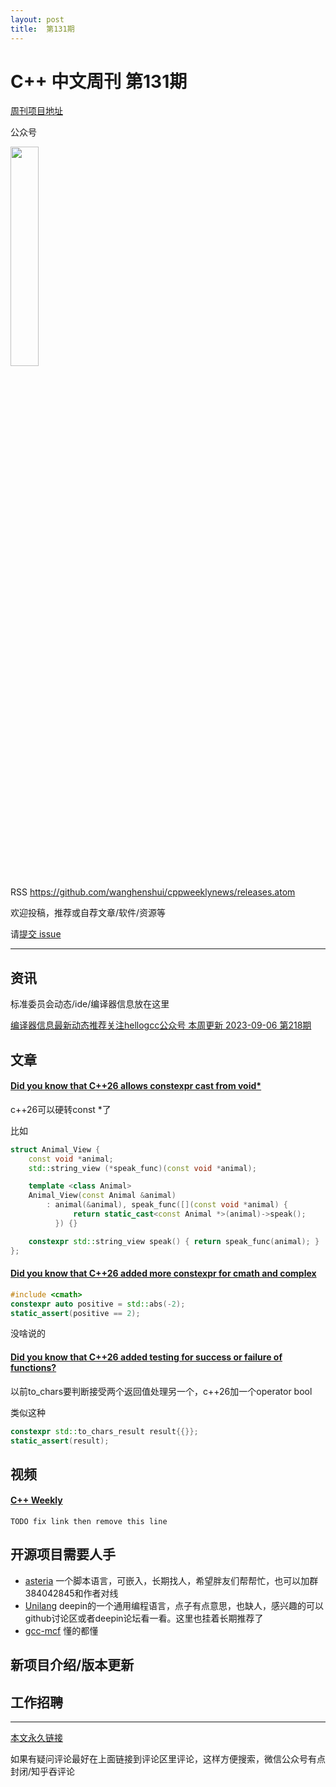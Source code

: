 ```yaml
---
layout: post
title:  第131期
---
```

# C++ 中文周刊 第131期


[周刊项目地址](https://github.com/wanghenshui/cppweeklynews)

公众号

<img src="https://wanghenshui.github.io/cppweeklynews/assets/code.png" alt=""  width="30%">



RSS https://github.com/wanghenshui/cppweeklynews/releases.atom

欢迎投稿，推荐或自荐文章/软件/资源等

请[提交 issue](https://github.com/wanghenshui/cppweeklynews/issues)


---

## 资讯

标准委员会动态/ide/编译器信息放在这里

[编译器信息最新动态推荐关注hellogcc公众号 本周更新  2023-09-06 第218期 ](https://mp.weixin.qq.com/s/CxkDMSIND4tn2Ad5LgT4mw)


## 文章

#### [Did you know that C++26 allows constexpr cast from void*](https://github.com/tip-of-the-week/cpp/blob/master/tips/345.md)

c++26可以硬转const *了

比如

```c++
struct Animal_View {
    const void *animal;
    std::string_view (*speak_func)(const void *animal);

    template <class Animal>
    Animal_View(const Animal &animal)
        : animal(&animal), speak_func([](const void *animal) {
              return static_cast<const Animal *>(animal)->speak();
          }) {}

    constexpr std::string_view speak() { return speak_func(animal); }
};
```

#### [Did you know that C++26 added more constexpr for cmath and complex](https://github.com/tip-of-the-week/cpp)


```cpp
#include <cmath>
constexpr auto positive = std::abs(-2);
static_assert(positive == 2);

```

没啥说的


#### [Did you know that C++26 added testing for success or failure of functions?](https://github.com/tip-of-the-week/cpp/blob/master/tips/346.md)

以前to_chars要判断接受两个返回值处理另一个，c++26加一个operator bool

类似这种

```cpp
constexpr std::to_chars_result result{{}};
static_assert(result);
```

## 视频

#### [C++ Weekly ](https://www.youtube.com/channel/UCxHAlbZQNFU2LgEtiqd2Maw)

`TODO fix link then remove this line`

## 开源项目需要人手

- [asteria](https://github.com/lhmouse/asteria) 一个脚本语言，可嵌入，长期找人，希望胖友们帮帮忙，也可以加群384042845和作者对线
- [Unilang](https://github.com/linuxdeepin/unilang) deepin的一个通用编程语言，点子有点意思，也缺人，感兴趣的可以github讨论区或者deepin论坛看一看。这里也挂着长期推荐了
- [gcc-mcf](https://gcc-mcf.lhmouse.com/) 懂的都懂


## 新项目介绍/版本更新

## 工作招聘

---



[本文永久链接](https://wanghenshui.github.io/cppweeklynews/posts/131.html)

如果有疑问评论最好在上面链接到评论区里评论，这样方便搜索，微信公众号有点封闭/知乎吞评论
